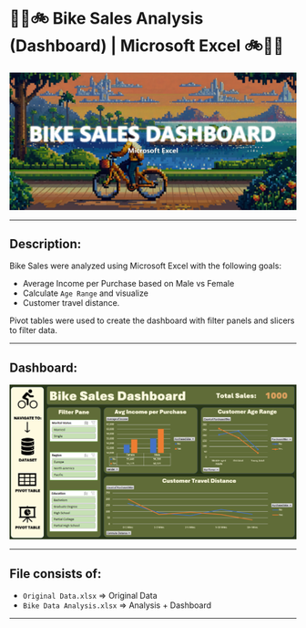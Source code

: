 # :mountain_biking_man::bike: Bike Sales Analysis (Dashboard) | Microsoft Excel :bike::mountain_biking_man:

![Banner](https://github.com/yuunam97/Bike-Sales-Dashboard-Excel/blob/main/images/banner.png?raw=true)

-------------------------------------------------------------------------------------------------

## Description:
Bike Sales were analyzed using Microsoft Excel with the following goals:
- Average Income per Purchase based on Male vs Female 
- Calculate `Age Range` and visualize
- Customer travel distance. 

Pivot tables were used to create the dashboard with filter panels and slicers to filter data.

-------------------------------------------------------------------------------------------------

## Dashboard: 

![Banner](https://github.com/yuunam97/Bike-Sales-Dashboard-Excel/blob/main/images/dashboard.png?raw=true)

-------------------------------------------------------------------------------------------------

## File consists of:
- `Original Data.xlsx` => Original Data
- `Bike Data Analysis.xlsx` => Analysis + Dashboard

-------------------------------------------------------------------------------------------------